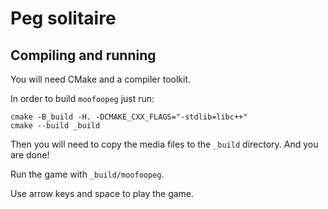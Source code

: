 # Peg solitaire

## Compiling and running

You will need CMake and a compiler toolkit.

In order to build `moofoopeg` just run:

```
cmake -B_build -H. -DCMAKE_CXX_FLAGS="-stdlib=libc++"
cmake --build _build
```

Then you will need to copy the media files to the `_build` directory. And you are done!

Run the game with `_build/moofoopeg`.

Use arrow keys and space to play the game.

